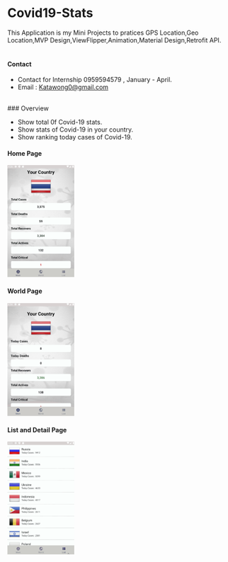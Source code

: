 # Covid19-Stats
This Application is my Mini Projects to pratices GPS Location,Geo Location,MVP Design,ViewFlipper,Animation,Material Design,Retrofit API.
<br/>
<br/>
#### Contact
- Contact for Internship 0959594579 , January - April.
- Email : Katawong0@gmail.com
<br/>
### Overview

- Show total 0f Covid-19 stats.
- Show stats of Covid-19 in your country.
- Show ranking today cases of Covid-19.

#### Home Page

<img src="/resource/home_fragment.gif" style="width: 30%;">

#### World Page

<img src="/resource/world_fragment_fix.gif" style="width: 30%;">


#### List and Detail Page

<img src="/resource/list_fragment.gif" style="width: 30%;">
